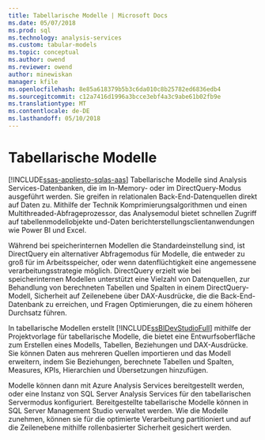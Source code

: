 ```yaml
---
title: Tabellarische Modelle | Microsoft Docs
ms.date: 05/07/2018
ms.prod: sql
ms.technology: analysis-services
ms.custom: tabular-models
ms.topic: conceptual
ms.author: owend
ms.reviewer: owend
author: minewiskan
manager: kfile
ms.openlocfilehash: 8e85a618379b5b3c6da010c8b25782ed6836edb4
ms.sourcegitcommit: c12a7416d1996a3bcce3ebf4a3c9abe61b02fb9e
ms.translationtype: MT
ms.contentlocale: de-DE
ms.lasthandoff: 05/10/2018
---
```

# <a name="tabular-models"></a>Tabellarische Modelle
[!INCLUDE[ssas-appliesto-sqlas-aas](../../includes/ssas-appliesto-sqlas-aas.md)]
  Tabellarische Modelle sind Analysis Services-Datenbanken, die im In-Memory- oder im DirectQuery-Modus ausgeführt werden. Sie greifen in relationalen Back-End-Datenquellen direkt auf Daten zu. Mithilfe der Technik Komprimierungsalgorithmen und einen Multithreaded-Abfrageprozessor, das Analysemodul bietet schnellen Zugriff auf tabellenmodellobjekte und-Daten berichterstellungsclientanwendungen wie Power BI und Excel.  
  
 Während bei speicherinternen Modellen die Standardeinstellung sind, ist DirectQuery ein alternativer Abfragemodus für Modelle, die entweder zu groß für im Arbeitsspeicher, oder wenn datenflüchtigkeit eine angemessene verarbeitungsstrategie möglich. DirectQuery erzielt wie bei speicherinternen Modellen unterstützt eine Vielzahl von Datenquellen, zur Behandlung von berechneten Tabellen und Spalten in einem DirectQuery-Modell, Sicherheit auf Zeilenebene über DAX-Ausdrücke, die die Back-End-Datenbank zu erreichen, und Fragen Optimierungen, die zu einem höheren Durchsatz führen.
  
 In tabellarische Modellen erstellt [!INCLUDE[ssBIDevStudioFull](../../includes/ssbidevstudiofull-md.md)] mithilfe der Projektvorlage für tabellarische Modelle, die bietet eine Entwurfsoberfläche zum Erstellen eines Modells, Tabellen, Beziehungen und DAX-Ausdrücke. Sie können Daten aus mehreren Quellen importieren und das Modell erweitern, indem Sie Beziehungen, berechnete Tabellen und Spalten, Measures, KPIs, Hierarchien und Übersetzungen hinzufügen.  
  
 Modelle können dann mit Azure Analysis Services bereitgestellt werden, oder eine Instanz von SQL Server Analysis Services für den tabellarischen Servermodus konfiguriert. Bereitgestellte tabellarische Modelle können in SQL Server Management Studio verwaltet werden. Wie die Modelle zunehmen, können sie für die optimierte Verarbeitung partitioniert und auf die Zeilenebene mithilfe rollenbasierter Sicherheit gesichert werden.  

  
  
